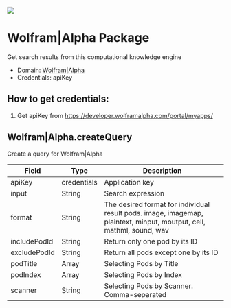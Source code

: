[![](https://scdn.rapidapi.com/RapidAPI_banner.png)](https://rapidapi.com/package/WolframAlpha/functions?utm_source=RapidAPIGitHub_WolframAlphaFunctions&utm_medium=button&utm_content=RapidAPI_GitHub)
# Wolfram|Alpha Package
Get search results from this computational knowledge engine
* Domain: [Wolfram|Alpha](http://www.wolframalpha.com/)
* Credentials: apiKey

## How to get credentials: 
1. Get apiKey from https://developer.wolframalpha.com/portal/myapps/ 
 
## Wolfram|Alpha.createQuery
Create a query for Wolfram|Alpha

| Field       | Type  | Description
|-------------|-------|----------
| apiKey      | credentials| Application key
| input       | String| Search expression
| format      | String| The desired format for individual result pods. image, imagemap, plaintext, minput, moutput, cell, mathml, sound, wav
| includePodId| String| Return only one pod by its ID
| excludePodId| String| Return all pods except one by its ID
| podTitle    | Array | Selecting Pods by Title
| podIndex    | Array | Selecting Pods by Index
| scanner     | String| Selecting Pods by Scanner. Comma-separated

